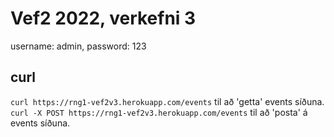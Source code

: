 # Vef2 2022, verkefni 3

username: admin, password: 123

## curl
`curl https://rng1-vef2v3.herokuapp.com/events` til að 'getta' events síðuna.  
`curl -X POST https://rng1-vef2v3.herokuapp.com/events` til að 'posta' á events síðuna.
